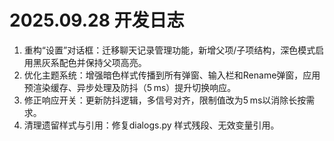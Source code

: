 # 2025.09.28 开发日志
1. 重构“设置”对话框：迁移聊天记录管理功能，新增父项/子项结构，深色模式启用黑灰系配色并保持父项高亮。
2. 优化主题系统：增强暗色样式传播到所有弹窗、输入栏和Rename弹窗，应用预渲染缓存、异步处理及防抖（5 ms）提升切换响应。
3. 修正响应开关：更新防抖逻辑，多信号对齐，限制值改为5 ms以消除长按需求。
4. 清理遗留样式与引用：修复dialogs.py 样式残段、无效变量引用。